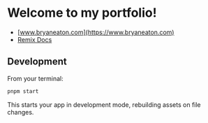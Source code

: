 # Welcome to my portfolio!

- [www.bryaneaton.com](https://www.bryaneaton.com)
- [Remix Docs](https://remix.run/docs)

## Development

From your terminal:

```sh
pnpm start
```

This starts your app in development mode, rebuilding assets on file changes.
